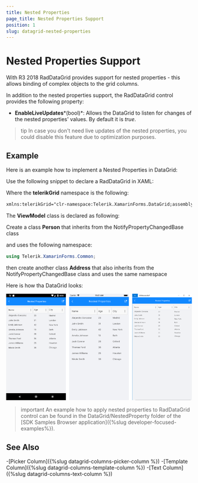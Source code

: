 ```yaml
---
title: Nested Properties
page_title: Nested Properties Support
position: 1
slug: datagrid-nested-properties
---
```


# Nested Properties Support

With R3 2018 RadDataGrid provides support for nested properties - this allows binding of complex objects to the grid columns.

In addition to the nested properties support, the RadDataGrid control provides the following property:  
* **EnableLiveUpdates***(bool)*: Allows the DataGrid to listen for changes of the nested properties' values. By default it is *true*. 

>tip In case you don't need live updates of the nested properties, you could disable this feature due to optimization purposes.

## Example

Here is an example how to implement a Nested Properties in DataGrid: 

Use the following snippet to declare a RadDataGrid in XAML: 
<snippet id='datagrid-nested-property-xaml'/>

Where the **telerikGrid** namespace is the following:

```xml
xmlns:telerikGrid="clr-namespace:Telerik.XamarinForms.DataGrid;assembly=Telerik.XamarinForms.DataGrid"
```

The **ViewModel** class is declared as following:

<snippet id='datagrid-nested-property-viewmodel'/>
	
Create a class **Person** that inherits from the NotifyPropertyChangedBase class

<snippet id='datagrid-nested-property-person'/>

and uses the following namespace:

```C#
using Telerik.XamarinForms.Common;
```

then create another class **Address** that also inherits from the NotifyPropertyChangedBase class and uses the same namespace

<snippet id='datagrid-nested-proprty-address'/>

Here is how tha DataGrid looks:

![DataGrid Nested Properties](../images/datagrid-nested-properties.png)

>important An example how to apply nested properties to RadDataGrid control can be found in the DataGrid/NestedProperty folder of the [SDK Samples Browser application]({%slug developer-focused-examples%}).

## See Also

-[Picker Column]({%slug datagrid-columns-picker-column %})
-[Template Column]({%slug datagrid-columns-template-column %})
-[Text Column]({%slug datagrid-columns-text-column %})
